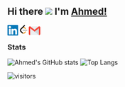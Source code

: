 ## Hi there <img src="https://github.com/TheDudeThatCode/TheDudeThatCode/blob/master/Assets/Hi.gif" width="29px"> I'm [Ahmed!](https://saiko15.github.io/ahmedsayed/)

<a href="https://www.linkedin.com/in/saiko15">
    <img align="left" alt="Ahmed Sayed | Linkedin" width="24px" src="https://raw.githubusercontent.com/Saiko15/Saiko15/main/Assets/LinkenIn.svg" />
  </a> &nbsp;&nbsp;
<a href="https://leetcode.com/Saiko15/">
    <img align="left" alt="Ahmed Sayed | Leetcode" width="24px" src="https://github.com/Saiko15/Saiko15/blob/main/Assets/leetcode.png" />
  </a> &nbsp;&nbsp;
  <a href="mailto:ahmedsaiko42@gmail.com">
    <img align="left" alt="Ahmed Sayed | Gmail" width="26px" src="https://raw.githubusercontent.com/Saiko15/Saiko15/main/Assets/Gmail.svg" />
  </a> 

<br />

### Stats
![Ahmed's GitHub stats](https://github-readme-stats.vercel.app/api?username=Saiko15&count_private=true&show_icons=true&theme=tokyonight)
![Top Langs](https://github-readme-stats.vercel.app/api/top-langs/?username=Saiko15&layout=compact&theme=tokyonight)


![visitors](https://visitor-badge.laobi.icu/badge?page_id=saiko15.saiko15)
